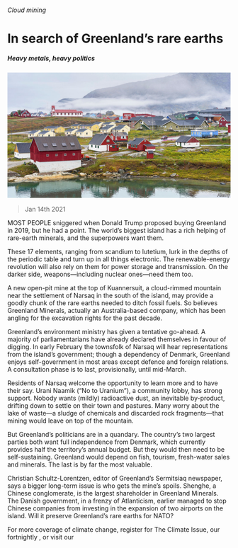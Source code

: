 ###### Cloud mining

# In search of Greenland’s rare earths 

##### Heavy metals, heavy politics 

![image](images/20210116_EUP002_0.jpg) 

> Jan 14th 2021 


MOST PEOPLE sniggered when Donald Trump proposed buying Greenland in 2019, but he had a point. The world’s biggest island has a rich helping of rare-earth minerals, and the superpowers want them.


These 17 elements, ranging from scandium to lutetium, lurk in the depths of the periodic table and turn up in all things electronic. The renewable-energy revolution will also rely on them for power storage and transmission. On the darker side, weapons—including nuclear ones—need them too.



A new open-pit mine at the top of Kuannersuit, a cloud-rimmed mountain near the settlement of Narsaq in the south of the island, may provide a goodly chunk of the rare earths needed to ditch fossil fuels. So believes Greenland Minerals, actually an Australia-based company, which has been angling for the excavation rights for the past decade.


Greenland’s environment ministry has given a tentative go-ahead. A majority of parliamentarians have already declared themselves in favour of digging. In early February the townsfolk of Narsaq will hear representations from the island’s government; though a dependency of Denmark, Greenland enjoys self-government in most areas except defence and foreign relations. A consultation phase is to last, provisionally, until mid-March.


Residents of Narsaq welcome the opportunity to learn more and to have their say. Urani Naamik (“No to Uranium”), a community lobby, has strong support. Nobody wants (mildly) radioactive dust, an inevitable by-product, drifting down to settle on their town and pastures. Many worry about the lake of waste—a sludge of chemicals and discarded rock fragments—that mining would leave on top of the mountain.


But Greenland’s politicians are in a quandary. The country’s two largest parties both want full independence from Denmark, which currently provides half the territory’s annual budget. But they would then need to be self-sustaining. Greenland would depend on fish, tourism, fresh-water sales and minerals. The last is by far the most valuable.


Christian Schultz-Lorentzen, editor of Greenland’s Sermitsiaq newspaper, says a bigger long-term issue is who gets the mine’s spoils. Shenghe, a Chinese conglomerate, is the largest shareholder in Greenland Minerals. The Danish government, in a frenzy of Atlanticism, earlier managed to stop Chinese companies from investing in the expansion of two airports on the island. Will it preserve Greenland’s rare earths for NATO?


For more coverage of climate change, register for The Climate Issue, our fortnightly , or visit our 

